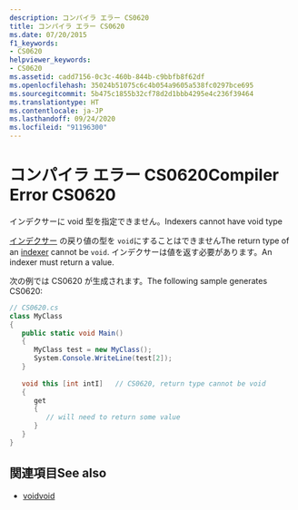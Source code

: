 ```yaml
---
description: コンパイラ エラー CS0620
title: コンパイラ エラー CS0620
ms.date: 07/20/2015
f1_keywords:
- CS0620
helpviewer_keywords:
- CS0620
ms.assetid: cadd7156-0c3c-460b-844b-c9bbfb8f62df
ms.openlocfilehash: 35024b51075c6c4b054a9605a538fc0297bce695
ms.sourcegitcommit: 5b475c1855b32cf78d2d1bbb4295e4c236f39464
ms.translationtype: HT
ms.contentlocale: ja-JP
ms.lasthandoff: 09/24/2020
ms.locfileid: "91196300"
---
```

# <a name="compiler-error-cs0620"></a><span data-ttu-id="c618e-103">コンパイラ エラー CS0620</span><span class="sxs-lookup"><span data-stu-id="c618e-103">Compiler Error CS0620</span></span>

<span data-ttu-id="c618e-104">インデクサーに void 型を指定できません。</span><span class="sxs-lookup"><span data-stu-id="c618e-104">Indexers cannot have void type</span></span>  
  
 <span data-ttu-id="c618e-105">[インデクサー](../programming-guide/indexers/index.md) の戻り値の型を `void`にすることはできません</span><span class="sxs-lookup"><span data-stu-id="c618e-105">The return type of an [indexer](../programming-guide/indexers/index.md) cannot be `void`.</span></span> <span data-ttu-id="c618e-106">インデクサーは値を返す必要があります。</span><span class="sxs-lookup"><span data-stu-id="c618e-106">An indexer must return a value.</span></span>  
  
 <span data-ttu-id="c618e-107">次の例では CS0620 が生成されます。</span><span class="sxs-lookup"><span data-stu-id="c618e-107">The following sample generates CS0620:</span></span>  
  
```csharp  
// CS0620.cs  
class MyClass  
{  
   public static void Main()  
   {  
      MyClass test = new MyClass();  
      System.Console.WriteLine(test[2]);  
   }  
  
   void this [int intI]   // CS0620, return type cannot be void  
   {  
      get  
      {  
         // will need to return some value  
      }  
   }  
}  
```  
  
## <a name="see-also"></a><span data-ttu-id="c618e-108">関連項目</span><span class="sxs-lookup"><span data-stu-id="c618e-108">See also</span></span>

- [<span data-ttu-id="c618e-109">void</span><span class="sxs-lookup"><span data-stu-id="c618e-109">void</span></span>](../language-reference/builtin-types/void.md)
